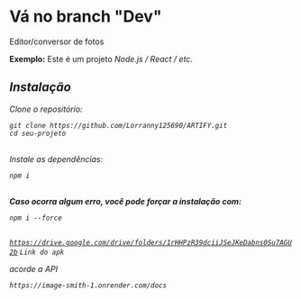 <h1>Vá no branch "Dev"</h1>

<p>Editor/conversor de fotos</p>
<p><strong>Exemplo:</strong> Este é um projeto <em>Node.js / React / etc.</p>

<h2>Instalação</h2>

<p>Clone o repositório:</p>

<pre>
<code>git clone https://github.com/Lorranny125690/ARTIFY.git
cd seu-projeto
</code>
</pre>

<p>Instale as dependências:</p>

<pre>
<code>npm i
</code>
</pre>

<p><strong>Caso ocorra algum erro, você pode forçar a instalação com:</strong></p>

<pre>
<code>npm i --force
</code>
</pre>


 <code>https://drive.google.com/drive/folders/1rHHPzR39dciiJSeJKeDabns0Su7AGU2b</code>
 <code>Link do apk</code>

 <p>acorde a API</p>
 <code>https://image-smith-1.onrender.com/docs</code>
